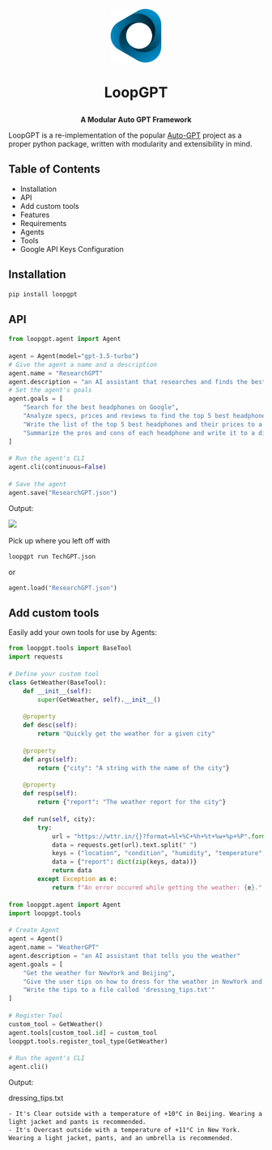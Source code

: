 
<p align="center">
<img src="/logo.svg?raw=true" width=100>
</p>
<H1>
<p align="center">
  LoopGPT
</p>
</H1>
<p align="center">
    <b>A Modular Auto GPT Framework</b>
</p>


LoopGPT is a re-implementation of the popular [Auto-GPT](https://github.com/Significant-Gravitas/Auto-GPT) project as a proper python package, written with modularity and extensibility in mind.

## Table of Contents

- Installation
 - API
 - Add custom tools
 - Features
 - Requirements
 - Agents
 - Tools
 - Google API Keys Configuration
 
## Installation

```bash
pip install loopgpt
```

## API

```python
from loopgpt.agent import Agent

agent = Agent(model="gpt-3.5-turbo")
# Give the agent a name and a description
agent.name = "ResearchGPT"
agent.description = "an AI assistant that researches and finds the best tech products"
# Set the agent's goals
agent.goals = [
	"Search for the best headphones on Google",
	"Analyze specs, prices and reviews to find the top 5 best headphones",
	"Write the list of the top 5 best headphones and their prices to a file",
	"Summarize the pros and cons of each headphone and write it to a different file called 'summary.txt'",
]

# Run the agent's CLI
agent.cli(continuous=False)

# Save the agent
agent.save("ResearchGPT.json")
```

Output:

<img src="/loopgpt_demo_pic.png?raw=true">

Pick up where you left off with

```bash
loopgpt run TechGPT.json
```

or

```python
agent.load("ResearchGPT.json")
```

## Add custom tools

Easily add your own tools for use by Agents:

```python
from loopgpt.tools import BaseTool
import requests

# Define your custom tool
class GetWeather(BaseTool):
    def __init__(self):
        super(GetWeather, self).__init__()
    
    @property
    def desc(self):
        return "Quickly get the weather for a given city"
    
    @property
    def args(self):
        return {"city": "A string with the name of the city"}
    
    @property
    def resp(self):
        return {"report": "The weather report for the city"}
    
    def run(self, city):
        try:
            url = "https://wttr.in/{}?format=%l+%C+%h+%t+%w+%p+%P".format(city)
            data = requests.get(url).text.split(" ")
            keys = ("location", "condition", "humidity", "temperature", "wind", "precipitation", "pressure")
            data = {"report": dict(zip(keys, data))}
            return data
        except Exception as e:
            return f"An error occured while getting the weather: {e}."

from loopgpt.agent import Agent
import loopgpt.tools

# Create Agent
agent = Agent()
agent.name = "WeatherGPT"
agent.description = "an AI assistant that tells you the weather"
agent.goals = [
    "Get the weather for NewYork and Beijing",
    "Give the user tips on how to dress for the weather in NewYork and Beijing",
    "Write the tips to a file called 'dressing_tips.txt'"
]

# Register Tool
custom_tool = GetWeather()
agent.tools[custom_tool.id] = custom_tool
loopgpt.tools.register_tool_type(GetWeather)

# Run the agent's CLI
agent.cli()
```
Output:

dressing_tips.txt
```
- It's Clear outside with a temperature of +10°C in Beijing. Wearing a light jacket and pants is recommended.
- It's Overcast outside with a temperature of +11°C in New York. Wearing a light jacket, pants, and an umbrella is recommended.
```
